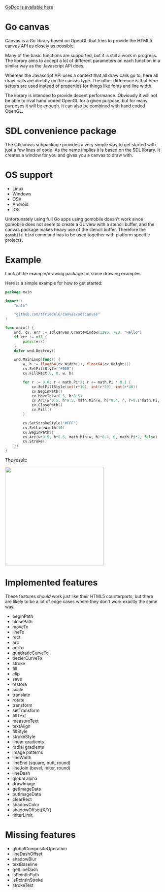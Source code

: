 [GoDoc is available here](https://godoc.org/github.com/tfriedel6/canvas)

# Go canvas

Canvas is a Go library based on OpenGL that tries to provide the HTML5 canvas API as closely as possible.

Many of the basic functions are supported, but it is still a work in progress. The library aims to accept a lot of different parameters on each function in a similar way as the Javascript API does.

Whereas the Javascript API uses a context that all draw calls go to, here all draw calls are directly on the canvas type. The other difference is that here setters are used instead of properties for things like fonts and line width. 

The library is intended to provide decent performance. Obviously it will not be able to rival hand coded OpenGL for a given purpose, but for many purposes it will be enough. It can also be combined with hand coded OpenGL.

# SDL convenience package

The sdlcanvas subpackage provides a very simple way to get started with just a few lines of code. As the name implies it is based on the SDL library. It creates a window for you and gives you a canvas to draw with.

# OS support

- Linux
- Windows
- OSX
- Android
- iOS

Unfortunately using full Go apps using gomobile doesn't work since gomobile does not seem to create a GL view with a stencil buffer, and the canvas package makes heavy use of the stencil buffer. Therefore the ```gomobile bind``` command has to be used together with platform specific projects.

# Example

Look at the example/drawing package for some drawing examples. 

Here is a simple example for how to get started:

```go
package main

import (
	"math"

	"github.com/tfriedel6/canvas/sdlcanvas"
)

func main() {
	wnd, cv, err := sdlcanvas.CreateWindow(1280, 720, "Hello")
	if err != nil {
		panic(err)
	}
	defer wnd.Destroy()

	wnd.MainLoop(func() {
		w, h := float64(cv.Width()), float64(cv.Height())
		cv.SetFillStyle("#000")
		cv.FillRect(0, 0, w, h)

		for r := 0.0; r < math.Pi*2; r += math.Pi * 0.1 {
			cv.SetFillStyle(int(r*10), int(r*20), int(r*40))
			cv.BeginPath()
			cv.MoveTo(w*0.5, h*0.5)
			cv.Arc(w*0.5, h*0.5, math.Min(w, h)*0.4, r, r+0.1*math.Pi, false)
			cv.ClosePath()
			cv.Fill()
		}

		cv.SetStrokeStyle("#FFF")
		cv.SetLineWidth(10)
		cv.BeginPath()
		cv.Arc(w*0.5, h*0.5, math.Min(w, h)*0.4, 0, math.Pi*2, false)
		cv.Stroke()
	})
}
```

The result:

<img src="https://i.imgur.com/Nz8cT4M.png" width="320">

# Implemented features

These features *should* work just like their HTML5 counterparts, but there are likely to be a lot of edge cases where they don't work exactly the same way.

- beginPath
- closePath
- moveTo
- lineTo
- rect
- arc
- arcTo
- quadraticCurveTo
- bezierCurveTo
- stroke
- fill
- clip
- save
- restore
- scale
- translate
- rotate
- transform
- setTransform
- fillText
- measureText
- textAlign
- fillStyle
- strokeStyle
- linear gradients
- radial gradients
- image patterns
- lineWidth
- lineEnd (square, butt, round)
- lineJoin (bevel, miter, round)
- lineDash
- global alpha
- drawImage
- getImageData
- putImageData
- clearRect
- shadowColor
- shadowOffset(X/Y)
- miterLimit

# Missing features

- globalCompositeOperation
- lineDashOffset
- shadowBlur
- textBaseline
- getLineDash
- isPointInPath
- isPointInStroke
- strokeText
